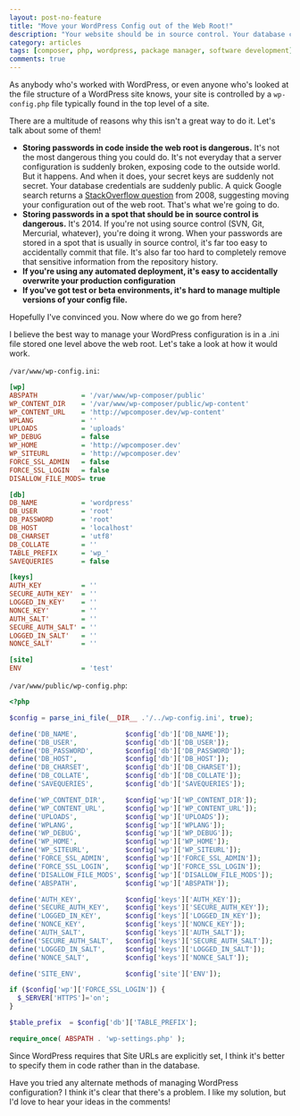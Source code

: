 ```yaml
---
layout: post-no-feature
title: "Move your WordPress Config out of the Web Root!"
description: "Your website should be in source control. Your database credentials should not be in source control."
category: articles
tags: [composer, php, wordpress, package manager, software development]
comments: true
---
```


As anybody who's worked with WordPress, or even anyone who's looked at the file structure of a WordPress site knows, your site is controlled by a `wp-config.php` file typically found in the top level of a site.

There are a multitude of reasons why this isn't a great way to do it. Let's talk about some of them!

* **Storing passwords in code inside the web root is dangerous.** It's not the most dangerous thing you could do. It's not everyday that a server configuration is suddenly broken, exposing code to the outside world. But it happens. And when it does, your secret keys are suddenly not secret. Your database credentials are suddenly public. A quick Google search returns a [StackOverflow question](http://stackoverflow.com/questions/97984/how-to-secure-database-passwords-in-php) from 2008, suggesting moving your configuration out of the web root. That's what we're going to do.
* **Storing passwords in a spot that should be in source control is dangerous.** It's 2014. If you're not using source control (SVN, Git, Mercurial, whatever), you're doing it wrong. When your passwords are stored in a spot that is usually in source control, it's far too easy to accidentally commit that file. It's also far too hard to completely remove that sensitive information from the repository history.
* **If you're using any automated deployment, it's easy to accidentally overwrite your production configuration**
* **If you've got test or beta environments, it's hard to manage multiple versions of your config file.**

Hopefully I've convinced you. Now where do we go from here?

I believe the best way to manage your WordPress configuration is in a .ini file stored one level above the web root. Let's take a look at how it would work.

`/var/www/wp-config.ini`:

````INI
[wp]
ABSPATH           = '/var/www/wp-composer/public'
WP_CONTENT_DIR    = '/var/www/wp-composer/public/wp-content'
WP_CONTENT_URL    = 'http://wpcomposer.dev/wp-content'
WPLANG            = ''
UPLOADS           = 'uploads'
WP_DEBUG          = false
WP_HOME           = 'http://wpcomposer.dev'
WP_SITEURL        = 'http://wpcomposer.dev'
FORCE_SSL_ADMIN   = false
FORCE_SSL_LOGIN   = false
DISALLOW_FILE_MODS= true

[db]
DB_NAME           = 'wordpress'
DB_USER           = 'root'
DB_PASSWORD       = 'root'
DB_HOST           = 'localhost'
DB_CHARSET        = 'utf8'
DB_COLLATE        = ''
TABLE_PREFIX      = 'wp_'
SAVEQUERIES       = false

[keys]
AUTH_KEY          = ''
SECURE_AUTH_KEY'  = ''
LOGGED_IN_KEY'    = ''
NONCE_KEY'        = ''
AUTH_SALT'        = ''
SECURE_AUTH_SALT' = ''
LOGGED_IN_SALT'   = ''
NONCE_SALT'       = ''

[site]
ENV               = 'test'
````

`/var/www/public/wp-config.php`:

````php
<?php

$config = parse_ini_file(__DIR__ .'/../wp-config.ini', true);

define('DB_NAME',            $config['db']['DB_NAME']);
define('DB_USER',            $config['db']['DB_USER']);
define('DB_PASSWORD',        $config['db']['DB_PASSWORD']);
define('DB_HOST',            $config['db']['DB_HOST']);
define('DB_CHARSET',         $config['db']['DB_CHARSET']);
define('DB_COLLATE',         $config['db']['DB_COLLATE']);
define('SAVEQUERIES',        $config['db']['SAVEQUERIES']);

define('WP_CONTENT_DIR',     $config['wp']['WP_CONTENT_DIR']);
define('WP_CONTENT_URL',     $config['wp']['WP_CONTENT_URL']);
define('UPLOADS',            $config['wp']['UPLOADS']);
define('WPLANG',             $config['wp']['WPLANG']);
define('WP_DEBUG',           $config['wp']['WP_DEBUG']);
define('WP_HOME',            $config['wp']['WP_HOME']);
define('WP_SITEURL',         $config['wp']['WP_SITEURL']);
define('FORCE_SSL_ADMIN',    $config['wp']['FORCE_SSL_ADMIN']);
define('FORCE_SSL_LOGIN',    $config['wp']['FORCE_SSL_LOGIN']);
define('DISALLOW_FILE_MODS', $config['wp']['DISALLOW_FILE_MODS']);
define('ABSPATH',            $config['wp']['ABSPATH']);

define('AUTH_KEY',           $config['keys']['AUTH_KEY']);
define('SECURE_AUTH_KEY',    $config['keys']['SECURE_AUTH_KEY']);
define('LOGGED_IN_KEY',      $config['keys']['LOGGED_IN_KEY']);
define('NONCE_KEY',          $config['keys']['NONCE_KEY']);
define('AUTH_SALT',          $config['keys']['AUTH_SALT']);
define('SECURE_AUTH_SALT',   $config['keys']['SECURE_AUTH_SALT']);
define('LOGGED_IN_SALT',     $config['keys']['LOGGED_IN_SALT']);
define('NONCE_SALT',         $config['keys']['NONCE_SALT']);

define('SITE_ENV',           $config['site']['ENV']);

if ($config['wp']['FORCE_SSL_LOGIN']) {
  $_SERVER['HTTPS']='on';
}

$table_prefix  = $config['db']['TABLE_PREFIX'];

require_once( ABSPATH . 'wp-settings.php' );
````

Since WordPress requires that Site URLs are explicitly set, I think it's better to specify them in code rather than in the database.

Have you tried any alternate methods of managing WordPress configuration? I think it's clear that there's a problem. I like my solution, but I'd love to hear your ideas in the comments!